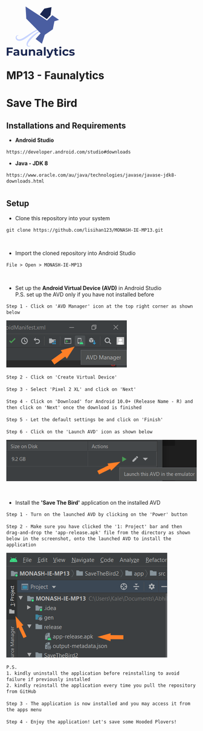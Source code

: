 # 

# ![screenshot](screenshots\Faunalytics_Logo.png)<br>MP13 - Faunalytics

# **Save The Bird**


## Installations and Requirements

* **Android Studio**
```
https://developer.android.com/studio#downloads
```
* **Java - JDK 8**
```
https://www.oracle.com/au/java/technologies/javase/javase-jdk8-downloads.html
```
#
## Setup

* Clone this repository into your system
```
git clone https://github.com/lisihan123/MONASH-IE-MP13.git
```
<br>

* Import the cloned repository into Android Studio
```
File > Open > MONASH-IE-MP13
```
<br>

* Set up the **Android Virtual Device (AVD)** in Android Studio <br>
P.S. set up the AVD only if you have not installed before
```
Step 1 - Click on 'AVD Manager' icon at the top right corner as shown below 
```
![screenshot](screenshots\ss_avd.png)

```
Step 2 - Click on 'Create Virtual Device'

Step 3 - Select 'Pixel 2 XL' and click on 'Next'

Step 4 - Click on 'Download' for Android 10.0+ (Release Name - R) and then click on 'Next' once the download is finished

Step 5 - Let the default settings be and click on 'Finish'

Step 6 - Click on the 'Launch AVD' icon as shown below
```
![screenshot](screenshots\ss_launch.png)

<br>

* Install the **'Save The Bird'** application on the installed AVD
```
Step 1 - Turn on the launched AVD by clicking on the 'Power' button

Step 2 - Make sure you have clicked the '1: Project' bar and then drag-and-drop the 'app-release.apk' file from the directory as shown below in the screenshot, onto the launched AVD to install the application
```
![screenshot](screenshots\ss_apk.png)
```
P.S.
1. kindly uninstall the application before reinstalling to avoid failure if previously installed
2. kindly reinstall the application every time you pull the repository from GitHub

Step 3 - The application is now installed and you may access it from the apps menu

Step 4 - Enjoy the application! Let's save some Hooded Plovers!
```